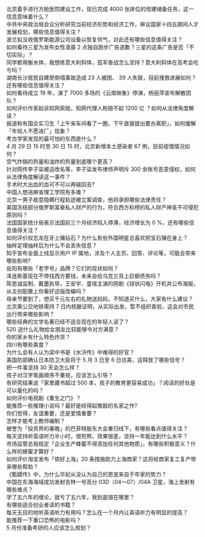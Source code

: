 北京着手进行方舱医院建设工作，现已完成 4000 张床位的改建储备任务，这一信息意味着什么？  
中共中央政治局会议分析研究当前经济形势和经济工作，审议国家十四五期间人才发展规划，哪些信息值得关注？  
波兰拟没收俄罗斯能源公司设备以恢复供气，对此还有哪些信息值得关注？  
如何看待三星为发布女性凌晨 2 点独自跑步广告道歉？三星的这条广告是否「不切实际」？  
同学都用衡水体，我想练意大利斜体，孤军奋战怎么坚持？意大利斜体在高考会吃亏吗？  
湖南长沙居民自建房倒塌事故造成 23 人被困、 39 人失联，目前搜救进展如何？还有哪些信息值得关注？  
如何看待成立 19 年，演了 7000 多场的《云南映象》停演，杨丽萍宣布解散团队？  
如何评价作家起诉知网索赔，知网代理人称赔不起 1200 亿 ？如何从法律角度解读？  
报道称有国企实习生「上午来车间看了一圈，下午直接提出要办离职」，如何缓解「年轻人不愿进厂」现象？  
考古学家发现的最可怕的东西是什么？  
4 月 29 日 15 时至 30 日 15 时，北京新增本土感染者 67 例，目前疫情情况如何？  
空气炸锅的热量和油炸的热量到底哪个更高？  
针对网传李子柒被迫改名等，李子柒发布律师声明斥 300 余账号恶意侵权，如何从法律角度解读这一事件？  
手术时大出血的血可不可以再输回去?  
中国人想进麻省理工学院有多难？  
北京一男子故意隐瞒行程轨迹被立案调查，他将承担哪些法律责任？  
美国冻结部分俄罗斯富豪私人财产的行为，符合西方标榜的私人财产神圣不可侵犯原则吗？  
法国国家统计局表示法国前三个月经济陷入停滞，经济增长为 0 %，还有哪些信息值得关注？  
如何评价权志龙在牙上镶钻石？为什么有些外国明星总喜欢把宝石镶在身上？  
抽样定理抽样后为什么不会丢失信息？  
知乎宣布全面上线显示用户 IP 属地，涉及个人主页、回答、评论等，可能会带来哪些影响?  
岳阳有哪些「老字号」品牌？它们的现状如何？  
泽连斯基现在不停找西方要钱，未来会给乌克兰背上巨额债务吗？  
陈思诚监制、戴墨执导，王安宇、童瑶主演的网剧《球状闪电》开机并公布海报，从主创配置上你看好这版改编吗？  
母亲节要到了，想买千元左右的礼物送妈妈，不知道买什么，大家有什么建议？  
北京乘公交地铁需持 7 日内核酸证明，从实际出发，暂不组织查验，这会对市民出行带来哪些影响？  
哪些经典的文学名著已经不适合现在的年轻人读了？  
520 送什么礼物给女朋友比较能够令对方满意？  
你的家乡有什么特色炸货？  
四川有哪些美食？  
为什么会有人认为梁中书是《水浒传》中难得的好官？  
美国防部确认日本防卫大臣将于 5 月 3 日至 6 日访美，这释放了哪些信号？  
把一件事坚持 30 天会怎么样？  
孩子对汉字笔画顺序不重视，应该怎么引导？  
有研究结果说「家里藏书超过 500 本，孩子的教育更容易成功」？阅读的好处是可以量化的吗？  
如何评价电视剧《重生之门》？  
能推荐一些推理小说吗？最好是经得起推敲的名家之作?  
你们觉得，友谊重要，还是爱情重要？  
怎样才能考上教师编制？  
被誉为「投资界的春晚」的巴菲特股东大会重归线下，有哪些看点值得关注？  
每天坚持听英语听力半小时，很煎熬、效果很差，坚持一年能达到什么水平？  
市场监管总局规定「企业生产蜂蜜不得添加任何其他物质」，有哪些积极意义？什么样的蜂蜜才算好？  
如何评价淘宝发布「侬好上海」20 条措施助力上海商家？这将给商家复工复产带来哪些帮助？  
《甄嬛传》中，为什么华妃从没认为自己的恩宠来自于年家的势力？  
中国在东海海域成功发射吉林一号高分 03D（04～07）/04A 卫星，海上发射有哪些难点？  
学了五六年的缠论，就亏了五六年，我到底错在哪里？  
有哪些适合创业者读的书籍？  
每天无目的地听英语听力有用吗？怎么在一个月内让英语听力有明显的提高？  
能推荐一下重口恐怖的电影吗？  
5 月份准备考研的人应该怎么规划？  
